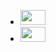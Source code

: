 <ul class="social-set">
	<li>
		<a
			class="sociali"
			href="https://github.com/drnkwati"
			target="_blank"
			aria-label="GitHub">
			<img
				height="24"
				width="40"
				src="https://unpkg.com/simple-icons@11.11.0/icons/github.svg" />
		</a>
	</li>
	<li>
		<a
			class="sociali"
			href="https://reglue4go.github.io"
			target="_blank"
			aria-label="Go">
			<img
				height="24"
				width="40"
				src="https://unpkg.com/simple-icons@11.11.0/icons/go.svg" />
		</a>
	</li>
</ul>
